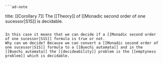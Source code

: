 	```ad-note
title: [[Corollary 7]]
The [[Theory]] of [[Monadic second order of one sucessor|S1S]] is decidable.
```

In this case it means that we can decide if a [[Monadic second order of one sucessor|S1S]] formula is true or not.
Why can we decide? Because we can convert a [[Monadic second order of one sucessor|S1S]] formula to a [[Buechi automata]] and in the [[Buechi automata]] the [[decideability]] problem is the [[emptyness problem]] which is decidable.

